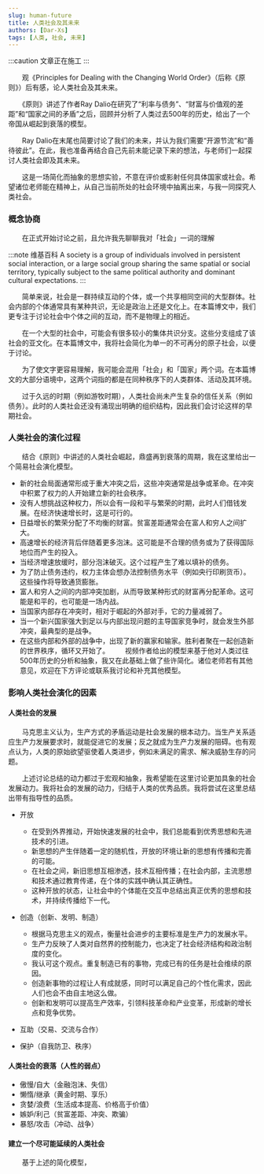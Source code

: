 ```yaml
---
slug: human-future
title: 人类社会及其未来
authors: [Dar-Xs]
tags: [人类, 社会, 未来]
---
```


:::caution
文章正在施工
:::

　　观《Principles for Dealing with the Changing World Order》（后称《原则》）后有感，论人类社会及其未来。

　　《原则》讲述了作者Ray Dalio在研究了“利率与债务”、“财富与价值观的差距”和“国家之间的矛盾”之后，回顾并分析了人类过去500年的历史，给出了一个帝国从崛起到衰落的模型。

　　Ray Dalio在末尾也简要讨论了我们的未来，并认为我们需要“开源节流”和“善待彼此”。在此，我也准备再结合自己先前未能记录下来的想法，与老师们一起探讨人类社会即及其未来。

　　这是一场简化而抽象的思想实验，不意在评价或影射任何具体国家或社会。希望诸位老师能在精神上，从自己当前所处的社会环境中抽离出来，与我一同探究人类社会。

### 概念协商

　　在正式开始讨论之前，且允许我先聊聊我对「社会」一词的理解

:::note 维基百科
A society is a group of individuals involved in persistent social interaction, or a large social group sharing the same spatial or social territory, typically subject to the same political authority and dominant cultural expectations.
:::

　　简单来说，社会是一群持续互动的个体，或一个共享相同空间的大型群体。社会内部的个体通常具有某种共识，无论是政治上还是文化上。在本篇博文中，我们更专注于讨论社会中个体之间的互动，而不是物理上的相近。

　　在一个大型的社会中，可能会有很多较小的集体共识分支。这些分支组成了该社会的亚文化。在本篇博文中，我将社会简化为单一的不可再分的原子社会，以便于讨论。

　　为了使文字更容易理解，我可能会混用「社会」和「国家」两个词。在本篇博文的大部分语境中，这两个词指的都是在同种秩序下的人类群体、活动及其环境。

　　过于久远的时期（例如游牧时期），人类社会尚未产生复杂的信任关系（例如债务）。此时的人类社会还没有涌现出明确的组织结构，因此我们会讨论这样的早期社会。


### 人类社会的演化过程
　　结合《原则》中讲述的人类社会崛起，鼎盛再到衰落的周期，我在这里给出一个简易社会演化模型。
 - 新的社会局面通常形成于重大冲突之后，这些冲突通常是战争或革命。在冲突中积累了权力的人开始建立新的社会秩序。
 - 没有人想挑战这种权力，所以会有一段和平与繁荣的时期，此时人们借钱发展。在经济快速增长时，这是可行的。
 - 日益增长的繁荣分配了不均衡的财富。贫富差距通常会在富人和穷人之间扩大。
 - 高速增长的经济背后伴随着更多泡沫。这可能是不合理的债务或为了获得国际地位而产生的投入。
 - 当经济增速放缓时，部分泡沫破灭。这个过程产生了难以填补的债务。
 - 为了防止债务违约，权力主体会想办法控制债务水平（例如央行印刷货币）。这些操作将导致通货膨胀。
 - 富人和穷人之间的内部冲突加剧，从而导致某种形式的财富再分配革命。这可能是和平的，也可能是一场内战。
 - 当国家内部存在冲突时，相对于崛起的外部对手，它的力量减弱了。
 - 当一个新兴国家强大到足以与内部出现问题的主导国家竞争时，就会发生外部冲突，最典型的是战争。
 - 在这些内部和外部的战争中，出现了新的赢家和输家。胜利者聚在一起创造新的世界秩序，循环又开始了。
　　视频作者给出的模型来基于他对人类过往500年历史的分析和抽象，我又在此基础上做了些许简化。诸位老师若有其他意见，欢迎在下方评论或联系我讨论和补充其他模型。

### 影响人类社会演化的因素
#### 人类社会的发展
　　马克思主义认为，生产方式的矛盾运动是社会发展的根本动力。当生产关系适应生产力发展要求时，就能促进它的发展；反之就成为生产力发展的阻碍。也有观点认为，人类的原始欲望驱使着人类进步，例如未满足的需求、解决威胁生存的问题。

　　上述讨论总结的动力都过于宏观和抽象，我希望能在这里讨论更加具象的社会发展动力。我将社会的发展的动力，归结于人类的优秀品质。我将尝试在这里总结出带有指导性的品质。

 - 开放
    - 在受到外界推动，开始快速发展的社会中，我们总能看到优秀思想和先进技术的引进。
    - 新思想的产生伴随着一定的随机性，开放的环境让新的思想有传播和完善的可能。
    - 在社会之间，新旧思想互相渗透，技术互相传播；在社会内部，主流思想和技术通过教育传递，在个体的实践中确认其正确性。
    - 这种开放的状态，让社会中的个体能在交互中总结出真正优秀的思想和技术，并持续传播给下一代。
 - 创造（创新、发明、制造）
    - 根据马克思主义的观点，衡量社会进步的主要标准是生产力的发展水平。
    - 生产力反映了人类对自然界的控制能力，也决定了社会经济结构和政治制度的变化。
    - 我认可这个观点。重复制造已有的事物，完成已有的任务是社会维续的原因。
    - 创造新事物的过程让人有成就感，同时可以满足自己的个性化需求，因此人们也会不由自主地这么做。
    - 创新和发明可以提高生产效率，引领科技革命和产业变革，形成新的增长点和竞争优势。
 - 互助（交易、交流与合作）

 - 保护（自我防卫、秩序）

#### 人类社会的衰落（人性的弱点）
 - 傲慢/自大（金融泡沫、失信）
 - 懒惰/继承（黄金时期、享乐）
 - 贪婪/浪费（生活成本提高、价格高于价值）
 - 嫉妒/利己（贫富差距、冲突、欺骗）
 - 暴怒/攻击（冲动、战争）

#### 建立一个尽可能延续的人类社会
　　基于上述的简化模型，
